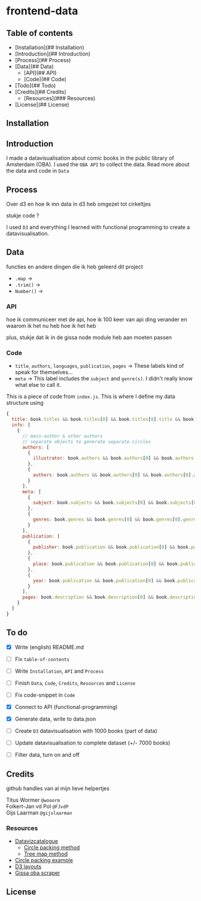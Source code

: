 # frontend-data

## Table of contents

- [Installation](## Installation)
- [Introduction](## Introduction)    
- [Process](## Process)   
- [Data](## Data)    
  - [API](## API)    
  - [Code](## Code)   
- [Todo](## Todo)
- [Credits](## Credits)
  - [Resources](### Resources)
- [License](## License)

## Installation



## Introduction

I made a datavisualisation about comic books in the public library of Amsterdam (OBA). I used the `OBA API` to collect the data. Read more about the data and code in `Data`


## Process

Over d3 en hoe ik mn data in d3 heb omgezet tot cirkeltjes

stukje code ?

I used `D3` and everything I learned with functional programming to create a datavisualisation.

## Data
functies en andere dingen die ik heb geleerd dit project
- `.map` ->
- `.trim()` ->
- `Number()` ->


### API
hoe ik communiceer met de api, hoe ik 100 keer van api ding verander en waarom ik het nu heb hoe ik het heb

plus, stukje dat ik in de gissa node module heb aan moeten passen


### Code
- `title`, `authors`, `languages`, `publication`, `pages` -> These labels kind of speak for themselves...
- `meta` -> This label includes the `subject` and `genre(s)`. I didn't really know what else to call it.

This is a piece of code from `index.js`. This is where I define my data structure using
```js
{
  title: book.titles && book.titles[0] && book.titles[0].title && book.titles[0].title[0] ? book.titles[0].title[0]._ : null,
  info: [
    {
      // main-author & other authors
      // separate objects to generate separate circles
      authors: [
        {
          illustrator: book.authors && book.authors[0] && book.authors[0]["main-author"] && book.authors[0]["main-author"][0] ? book.authors[0]["main-author"][0]._ : null
        },
        {
          authors: book.authors && book.authors[0] && book.authors[0].author ? book.authors[0].author.map(author => ({author: author._})) : null
        }
      ],
      meta: [
        {
          subject: book.subjects && book.subjects[0] && book.subjects[0]["topical-subject"] && book.subjects[0]["topical-subject"][0] ? book.subjects[0]["topical-subject"][0]._ : null
        },
        {
          genres: book.genres && book.genres[0] && book.genres[0].genre ? book.genres[0].genre.map(genre => ({genre: genre._})) : null
        }
      ],
      publication: [
        {
          publisher: book.publication && book.publication[0] && book.publication[0].publishers && book.publication[0].publishers[0] && book.publication[0].publishers[0].publisher && book.publication[0].publishers[0].publisher[0] ? book.publication[0].publishers[0].publisher[0]._ : null
        },
        {
          place: book.publication && book.publication[0] && book.publication[0].publishers && book.publication[0].publishers[0] && book.publication[0].publishers[0].publisher && book.publication[0].publishers[0].publisher[0] ? book.publication[0].publishers[0].publisher[0].$.place : null
        },
        {
          year: book.publication && book.publication[0] && book.publication[0].year && book.publication[0].year[0]['_'] ? book.publication[0].year[0]['_'] : null
        }
      ],
      pages: book.description && book.description[0] && book.description[0]["physical-description"] && book.description[0]["physical-description"][0] ?  book.description[0]["physical-description"][0]._ : null
    }
  ]
}
```

## To do

- [x] Write (english) README.md
- [ ] Fix `table-of-contents`
- [ ] Write `Installation`, `API` and `Process`
- [ ] Finish `Data`, `Code`, `Credits`, `Resources` and `License`
- [ ] Fix code-snippet in `Code`
- [x] Connect to API (functional-programming)
- [x] Generate data, write to data.json
- [ ] Create `D3` datavisualisation with 1000 books (part of data)
- [ ] Update datavisualisation to complete dataset (+/- 7000 books)
- [ ] Filter data, turn on and off


## Credits

github handles van al mijn lieve helpertjes

Titus Wormer `@wooorm`    
Folkert-Jan vd Pol `@FJvdP`    
Gijs Laarman `@gijslaarman`

### Resources

* [Datavizcatalogue](https://datavizcatalogue.com/)    
  * [Circle packing method](https://datavizcatalogue.com/methods/circle_packing.html)   
  * [Tree map method](https://datavizcatalogue.com/methods/treemap.html)    
* [Circle packing example](https://bl.ocks.org/mbostock/7607535)    
* [D3 layouts](https://d3indepth.com/layouts/)    
* [Gissa oba scraper](https://www.npmjs.com/package/@gijslaarman/oba-scraper)    

## License
